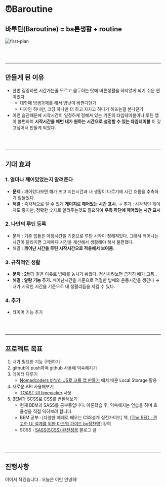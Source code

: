  # ⏰Baroutine
## 바루틴(Baroutine) = ba른생활 + routine

![first-plan](https://user-images.githubusercontent.com/67295471/176439575-11986d00-8ed8-4383-91f1-56abba96f4d1.png)

<br><br>

---

## 만들게 된 이유
- 한번 집중하면 시간가는줄 모르고 몰두하는 탓에 바른생활을 하지않게 되기 쉬운 편이었다.
    - 대학때 밤샘과제를 해서 밤낮이 바뀐다던가
    - 디자인 하나만, 코딩 하나만 더 하고 자자고 하다가 해뜨는걸 본다던가
- 이런 습관때문에 시작시간이 일정하게 정해져 있는 기존의 타임테이블이나 루틴 앱이 불편하여 **시작시간을 매번 내가 원하는 시간으로 설정할 수 있는 타임테이블** 이 갖고싶어서 만들게 되었다.

<br><br>

---

## 기대 효과

### 1. 얼마나 깨어있었는지 알려준다
- **문제 :** 깨어있다보면 해가 뜨고 지는시간과 내 생활이 다르기에 시간 흐름을 추측하기 힘들었다.
- **해결 :** 즉각적으로 알 수 있게 **게이지로 깨어있는 시간 표시**.
→ 추가 : 시각적인 게이지도 좋지만, 정확한 숫자로 알려주는것도 필요하여 **우측 하단에 깨어있는 시간 표시**

### 2. 나만의 루틴 등록
- 문제 : 기존 앱들은 아침시간을 기준으로 루틴 시작이 정해져있다. 그래서 깨어나는 시간이 달라지면 그때마다 시간을 계산해서 생활해야 해서 불편했다.
- 해결 : **깨어난 시간을 루틴 시작시간으로 적용해서 보여줌**.

### 3. 규칙적인 생활
- **문제 : 2번**과 같은 이유로 밥때를 놓치기 쉬웠다. 정신차려보면 급격히 배가 고픔..
- **해결 : 알람 기능 추가.** 깨어난시간을 기준으로 적절한 밥때와 운동시간을 챙긴다
→ 내가 시작한 시간을 기준으로 내 생활리듬을 지킬 수 있다.

### 4. 추가
- 타이머 기능 추가

<br><br>

---

## 프로젝트 목표

1.  내가 필요한 기능 구현하기
2.  github에 push하며 github 사용에 익숙해지기
3.  데이터 다루기
    - [Nomadcoders 바닐라  JS로 크롬 앱 만들기](https://nomadcoders.co/javascript-for-beginners?gclid=Cj0KCQjw2MWVBhCQARIsAIjbwoP2IEs1aKIBZTjPN8Hci75sp1HXOt88ca4BI9X4noypcnGuhfq-VQAaAqOUEALw_wcB) 에서 배운 Local Storage 활용
4.  새로운 API 사용해보기
    - [TOAST UI timepicker](https://ui.toast.com/tui-time-picker) 사용
5.  BEM과 SCSS로  CSS를 변환해보기
    - 현재 BEM과 SASS를 공부중입니다. 이론학습 후, 익숙해지는 연습을 하며 효율성을 직접 익혀보려 합니다.
    - BEM 공부 :  [다양한 예제로 배우는 CSS설계 실전가이드] 책, [[The RED : 견고한 UI 설계를 위한 마크업 가이드 by정찬명](https://fastcampus.co.kr/dev_red_jcm)] 강의
    - SCSS : [SASS(SCSS) 완전정복](https://heropy.blog/2018/01/31/sass/) 블로그 글


<br><br>

---

## 진행사항

이어서 적겠습니다.. 오늘은 이만 안녕히!
